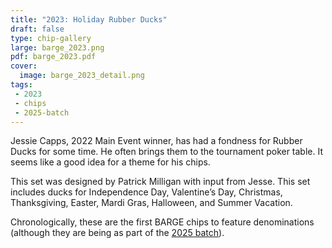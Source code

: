 ```yaml
---
title: "2023: Holiday Rubber Ducks"
draft: false
type: chip-gallery
large: barge_2023.png
pdf: barge_2023.pdf
cover:
  image: barge_2023_detail.png
tags:
 - 2023
 - chips
 - 2025-batch
---
```


Jessie Capps, 2022 Main Event winner, has had a fondness for Rubber Ducks for
some time.  He often brings them to the tournament poker table.  It seems like
a good idea for a theme for his chips.

This set was designed by Patrick Milligan with input from Jesse.
This set includes ducks for Independence Day, Valentine’s Day, Christmas,
Thanksgiving, Easter, Mardi Gras, Halloween, and Summer Vacation.

Chronologically, these are the first BARGE chips to feature denominations
(although they are being as part of the [2025 batch](/tags/2025-batch/)).
